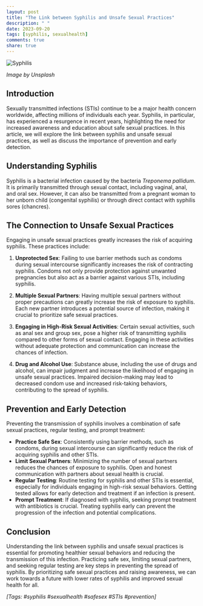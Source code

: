 ```yaml
---
layout: post
title: "The Link between Syphilis and Unsafe Sexual Practices"
description: " "
date: 2023-09-20
tags: [syphilis, sexualhealth]
comments: true
share: true
---
```


![Syphilis](https://source.unsplash.com/1600x900/?sex,disease)

*Image by Unsplash*

## Introduction

Sexually transmitted infections (STIs) continue to be a major health concern worldwide, affecting millions of individuals each year. Syphilis, in particular, has experienced a resurgence in recent years, highlighting the need for increased awareness and education about safe sexual practices. In this article, we will explore the link between syphilis and unsafe sexual practices, as well as discuss the importance of prevention and early detection.

## Understanding Syphilis

Syphilis is a bacterial infection caused by the bacteria *Treponema pallidum*. It is primarily transmitted through sexual contact, including vaginal, anal, and oral sex. However, it can also be transmitted from a pregnant woman to her unborn child (congenital syphilis) or through direct contact with syphilis sores (chancres).

## The Connection to Unsafe Sexual Practices

Engaging in unsafe sexual practices greatly increases the risk of acquiring syphilis. These practices include:

1. **Unprotected Sex**: Failing to use barrier methods such as condoms during sexual intercourse significantly increases the risk of contracting syphilis. Condoms not only provide protection against unwanted pregnancies but also act as a barrier against various STIs, including syphilis.

2. **Multiple Sexual Partners**: Having multiple sexual partners without proper precautions can greatly increase the risk of exposure to syphilis. Each new partner introduces a potential source of infection, making it crucial to prioritize safe sexual practices.

3. **Engaging in High-Risk Sexual Activities**: Certain sexual activities, such as anal sex and group sex, pose a higher risk of transmitting syphilis compared to other forms of sexual contact. Engaging in these activities without adequate protection and communication can increase the chances of infection.

4. **Drug and Alcohol Use**: Substance abuse, including the use of drugs and alcohol, can impair judgment and increase the likelihood of engaging in unsafe sexual practices. Impaired decision-making may lead to decreased condom use and increased risk-taking behaviors, contributing to the spread of syphilis.

## Prevention and Early Detection

Preventing the transmission of syphilis involves a combination of safe sexual practices, regular testing, and prompt treatment:

- **Practice Safe Sex**: Consistently using barrier methods, such as condoms, during sexual intercourse can significantly reduce the risk of acquiring syphilis and other STIs.
- **Limit Sexual Partners**: Minimizing the number of sexual partners reduces the chances of exposure to syphilis. Open and honest communication with partners about sexual health is crucial.
- **Regular Testing**: Routine testing for syphilis and other STIs is essential, especially for individuals engaging in high-risk sexual behaviors. Getting tested allows for early detection and treatment if an infection is present.
- **Prompt Treatment**: If diagnosed with syphilis, seeking prompt treatment with antibiotics is crucial. Treating syphilis early can prevent the progression of the infection and potential complications.

## Conclusion

Understanding the link between syphilis and unsafe sexual practices is essential for promoting healthier sexual behaviors and reducing the transmission of this infection. Practicing safe sex, limiting sexual partners, and seeking regular testing are key steps in preventing the spread of syphilis. By prioritizing safe sexual practices and raising awareness, we can work towards a future with lower rates of syphilis and improved sexual health for all.

*[Tags: #syphilis #sexualhealth #safesex #STIs #prevention]*